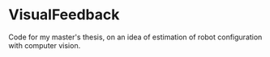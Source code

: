 # VisualFeedback

Code for my master's thesis, on an idea of estimation of robot configuration with computer vision. 
